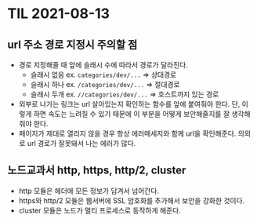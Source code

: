 # TIL 2021-08-13

## url 주소 경로 지정시 주의할 점

- 경로 지정해줄 때 앞에 슬래시 수에 따라서 경로가 달라진다.
  - 슬래시 없음 ex. `categories/dev/...` => 상대경로
  - 슬래시 하나 ex. `/categories/dev/...` => 절대경로
  - 슬래시 두개 ex. `//categories/dev/...` => 호스트까지 있는 경로
- 외부로 나가는 링크는 url 살아있는지 확인하는 함수를 앞에 붙여줘야 한다. 단, 이렇게 하면 속도는 느려질 수 있기 때문에 이 부분을 어떻게 보안해줄지를 잘 생각해줘야 한다.
- 페이지가 제대로 열리지 않을 경우 항상 에러메세지와 함께 url을 확인해준다. 의외로 url 경로가 잘못돼서 나는 에러가 많다.

## 노드교과서 http, https, http/2, cluster

- http 모듈은 헤더에 모든 정보가 담겨서 넘어간다.
- https와 http/2 모듈은 웹서버에 SSL 암호화를 추가해서 보안을 강화한 것이다.
- cluster 모듈은 노드가 멀티 프로세스로 동작하게 해준다.
